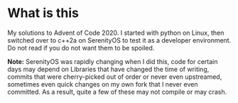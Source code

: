 # What is this

My solutions to Advent of Code 2020. I started with python on Linux, then switched over to c++2a on SerenityOS to test it as a developer environment. Do not read if you do not want them to be spoiled.

**Note:** SerenityOS was rapidly changing when I did this, code for certain days may depend on Libraries that have changed the time of writing, commits that were cherry-picked out of order or never even upstreamed, sometimes even
quick changes on my own fork that I never even committed. As a result, quite a few of these may not compile or may crash.
